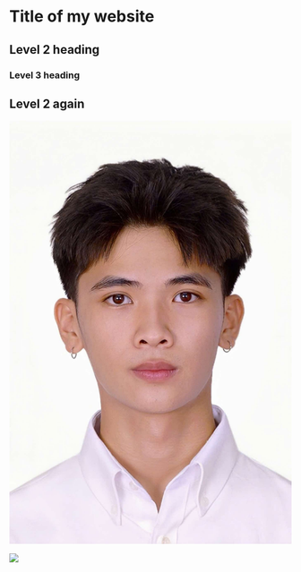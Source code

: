 # Title of my website

## Level 2 heading


### Level 3 heading


## Level 2 again

![](image/hello.jpg) 

![](image/459329494_8247368601977252_8483877361677251146_n)

